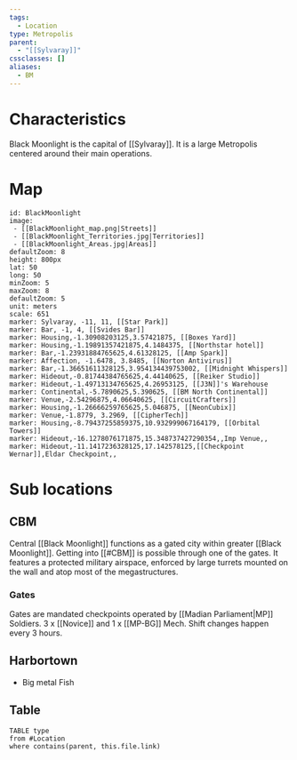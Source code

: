 ```yaml
---
tags:
  - Location
type: Metropolis
parent:
  - "[[Sylvaray]]"
cssclasses: []
aliases:
  - BM
---
```

# Characteristics
Black Moonlight is the capital of [[Sylvaray]]. It is a large Metropolis centered around their main operations.
# Map
```leaflet
id: BlackMoonlight
image:
 - [[BlackMoonlight_map.png|Streets]]
 - [[BlackMoonlight_Territories.jpg|Territories]]
 - [[BlackMoonlight_Areas.jpg|Areas]]
defaultZoom: 8
height: 800px
lat: 50
long: 50
minZoom: 5
maxZoom: 8
defaultZoom: 5
unit: meters
scale: 651
marker: Sylvaray, -11, 11, [[Star Park]]
marker: Bar, -1, 4, [[Svides Bar]]
marker: Housing,-1.30908203125,3.57421875, [[Boxes Yard]]
marker: Housing,-1.19891357421875,4.1484375, [[Northstar hotel]]
marker: Bar,-1.23931884765625,4.61328125, [[Amp Spark]]
marker: Affection, -1.6478, 3.8485, [[Norton Antivirus]]
marker: Bar,-1.36651611328125,3.954134439753002, [[Midnight Whispers]]
marker: Hideout,-0.81744384765625,4.44140625, [[Reiker Studio]]
marker: Hideout,-1.49713134765625,4.26953125, [[J3N]]'s Warehouse
marker: Continental,-5.7890625,5.390625, [[BM North Continental]]
marker: Venue,-2.54296875,4.06640625, [[CircuitCrafters]]
marker: Housing,-1.26666259765625,5.046875, [[NeonCubix]]
marker: Venue,-1.8779, 3.2969, [[CipherTech]]
marker: Housing,-8.79437255859375,10.932999067164179, [[Orbital Towers]]
marker: Hideout,-16.1278076171875,15.348737427290354,,Imp Venue,,
marker: Hideout,-11.1417236328125,17.142578125,[[Checkpoint Wernar]],Eldar Checkpoint,,
```
# Sub locations
## CBM
Central [[Black Moonlight]] functions as a gated city within greater [[Black Moonlight]]. Getting into [[#CBM]] is possible through one of the gates. It features a protected military airspace, enforced by large turrets mounted on the wall and atop most of the megastructures.
### Gates
Gates are mandated checkpoints operated by [[Madian Parliament|MP]] Soldiers. 3 x [[Novice]] and 1 x [[MP-BG]] Mech. Shift changes happen every 3 hours.
## Harbortown
- Big metal Fish
## Table
```dataview
TABLE type
from #Location
where contains(parent, this.file.link)
```